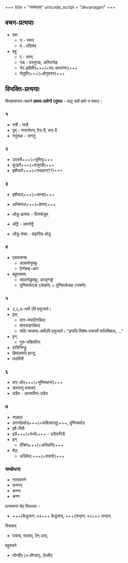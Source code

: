 +++
title = "नामपदम्"
unicode_script = "devanagari"
+++

## वचन-प्रत्ययाः
- एक
  - न् - रामन्
  - म् - पदियम्
- बहु
  - र् - रामर् 
  - गळ् - वस्तुगळ्, अऱियार्गळ्
  - नेर्-इऴैयीर्+++(=स्व्-आभरणाः)+++
  - पोदुवीर्+++(=होगुववरु)+++


## विभक्ति-प्रत्ययाः
विभक्त्यन्तर-स्थाने **प्रथमा-प्रयोगो ऽनुमतः** - यद्य् अर्थे भ्रमो न स्यात्।  

### १
- स्त्री - मालै
- पुम् - नन्दगोपन्, ऎन्-दै, तन्-दै
- नपुंसक - जगत्तु

### २
- ञालत्तै+++(=भूमिय्)+++
- कूडारै+++(=शत्रुगळै)+++
- इशैप्पारे+++(=गायकान्??)+++

### ३
- इशैयाल्+++(=ध्वन्या)+++
- अन्बिनाल्+++(=प्रेम्णा)+++
- ऒडु-प्रत्ययः - तिरुवॊडुम् 
- ऒट्टै - अवनोट्टै

- ओडु-शब्दः - प्रकृतिय् ओडु

### ४
- एकवचनम्
  - आचार्यनुक्कु
  - ऎऩ्गैक्क्-आग
- बहुवचनम्
  - चपलर्गळुक्कु, अरङ्गर्कु
  - तुणिवार्कट्क् (लेखने) = तुणिवार्कळ्क् (भाषणे)

### ५
- ३,६,७-अर्थे ऽपि प्रयुज्यते। 
- इल् 
  - दान-जपादिगळिल्
  - शास्त्रङ्गळिल्
  - सति-सप्तम्य्-अर्थेऽपि प्रयुज्यते। "इप्पडि विशेष-वचनत्तै बाधिक्किल्, …"
- इन्
  - गुरु-भक्तियिन्
- वायिनिण्ड्रु
- हिमालयत्त् इरन्दु
- पादमिसै

### ६
- पार्-ओर्+++(=भूमिस्थानां)+++
- कमलत्तु कमलत्
- उडैय - आत्माविन्-उडैय
 
### ७
- नाळाल्
- उणर्न्दवर्पाल्+++(=भावितवत्सु)+++, पुण्णियर्पाल्‌
- इवै-मिसै
- इडै+++(=मध्ये)+++ - उडैयानिडै
- इन्
  - ऎन्बिन्+++(=अस्थिनि)+++
- मेल्
  - अडिमेल् +++(=पादयोः)+++

### सम्बोधना
- नारायणने
- कण्णन्
- कण्णा
- कण्ण

प्रत्ययान्तं चेद् विकल्पाः -

- +++(कॆडुत्तान् →)+++ कॆडुत्ताय्, +++(तन्दान् →)+++ तन्दाय्


स्त्रियाम्

- पावाय्, मालाय्, ऎन्-दाय्, 

बहुवचने 

- तॊण्डीर् (←तॊण्डर्), ऎल्लीर्